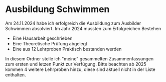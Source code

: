 # Ausbildung Schwimmen

Am 24.11.2024 habe ich erfolgreich die Ausbildung zum Ausbilder Schwimmen absolviert.
Im Jahr 2024 mussten zum Erfolgreichen Bestehen 

- Eine Hausarbeit geschrieben
- Eine Theoretische Prüfung abgelegt
- Eine aus 12 Lehrproben Praktisch bestanden werden

In diesem Ordner stelle ich "meine" gesammelten Zusammenfassungen zum ersten und letzen Punkt zur Verfügung. Bitte beachten ab 2025 kommen 4 weitere Lehrproben hinzu, diese sind aktuell nicht in der Liste enthalten.